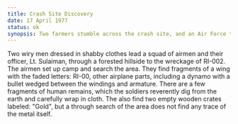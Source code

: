 ```yaml
---
title: Crash Site Discovery
date: 17 April 1977 
status: ok
synopsis: Two farmers stumble across the crash site, and an Air Force team investigates but fails to find any gold.
---
```

Two wiry men dressed in shabby clothes lead a squad of airmen
and their officer, Lt. Sulaiman, through a forested hillside to the
wreckage of RI-002. The airmen set up camp and search the area. They
find fragments of a wing with the faded letters: RI-00, other airplane
parts, including a dynamo with a bullet wedged between the windings and
armature. There are a few fragments of human remains, which the soldiers
reverently dig from the earth and carefully wrap in cloth. The also find
two empty wooden crates labeled: "Gold", but a through search of the
area does not find any trace of the metal itself.
